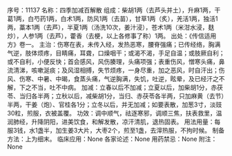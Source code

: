 序号：11137
名称：四季加减百解散
组成：柴胡1两（去芦头并土），升麻1两，干葛1两，白芍药1两，白术1两，防风1两（去苗），甘草1两（炙），羌活1两，独活1两，藁本1两（去芦），半夏1两（汤洗10次，姜汁浸），苍术1两（米泔水浸，麸炒），人参1两（去芦），藿香（去梗，以上各修事了称）1两。
出处：《传信适用方》卷一。
主治：伤寒在表，未传入经，发热恶寒，腰脊强痛；已传经络，胸满气逆，肢体烦疼，目睛痛，耳聋，口燥咽干；或渴不渴，手足自温；或肢厥自利；或不自利，小便反快；首会感风，风伤腠理，头痛项强；表重伤风，憎寒头痛，鼻流清涕，咳嗽涎痰；及风湿相搏，失节烦疼，一身尽重，加之恶风，时自汗出；伤风、伤寒、中暑、中暍，食蒸头痛，气逆胸满，失饥，吐逆，眩晕，及已经汗之不解，下之不当，吐不中病。
加减：立春以后不加减；立夏以后，加柴胡1分，赤茯苓、当归各半两；立秋以后，减柴胡1分，当归、赤茯苓各半两，只加麻黄（去节）半两，干姜（炮）、官桂各1分；立冬以后，并无加减；如要表散，加葱3寸，淡豉30粒，煎服，衣被盖覆。
功效：调中顺气，祛逐寒邪，调顺三焦，扶表救里，温润肺经，升降阴阳，进美饮食，和解发散，凉汗清肌，退热固表。
用法用量：每服3钱，水1盏半，加生姜3大片，大枣2个，煎至1盏，去滓热服，不拘时候。
制备方法：上为细末。
临床应用：None
各家论述：None
用药禁忌：None
附注：None
